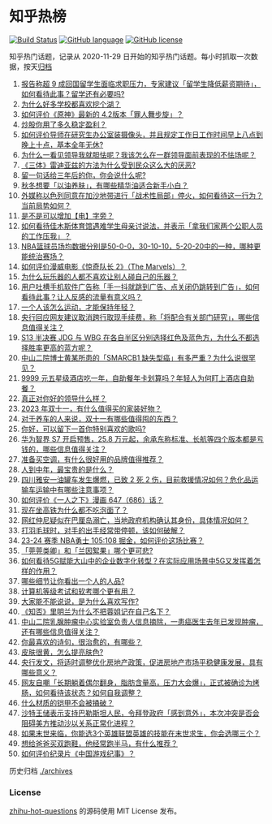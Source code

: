 # 知乎热榜
[![Build Status](https://github.com/ToWeLong/zhihu-hot-questions/workflows/CI/badge.svg)](https://github.com/ToWeLong/zhihu-hot-questions/actions)
[![GitHub language](https://img.shields.io/badge/language-golang-orange.svg)](https://golang.org/)
[![GitHub license](https://img.shields.io/github/license/ToWeLong/zhihu-hot-questions)](https://github.com/ToWeLong/zhihu-hot-questions/blob/main/LICENSE)

知乎热门话题，记录从 2020-11-29 日开始的知乎热门话题。每小时抓取一次数据，按天[归档](./archives)

<!-- BEGIN -->

1. [报告称超 9 成回国留学生面临求职压力，专家建议「留学生降低薪资期待」，如何看待此事？留学还有必要吗?](https://www.zhihu.com/question/629699666)
1. [为什么好多学校都喜欢挖个湖？](https://www.zhihu.com/question/268227369)
1. [如何评价《原神》最新的 4.2版本「罪人舞步旋」？](https://www.zhihu.com/question/629591894)
1. [炒股你用了多久稳定盈利？](https://www.zhihu.com/question/628505303)
1. [如何评价导师在研究生办公室装摄像头，并且规定工作日工作时间早上八点到晚上十点，基本全年无休?](https://www.zhihu.com/question/629490101)
1. [为什么一看见领导我就胆怯呢？我该怎么在一群领导面前表现的不怯场呢？](https://www.zhihu.com/question/629570265)
1. [《三体》雷迪亚兹的方法为什么受到民众这么大的厌恶?](https://www.zhihu.com/question/629068945)
1. [留一句话给三年后的你，你会说什么呢?](https://www.zhihu.com/question/629646332)
1. [秋冬想要「以油养肤」，有哪些精华油适合新手小白？](https://www.zhihu.com/question/627901531)
1. [外媒称以色列同意在加沙地带进行「战术性局部」停火，如何看待这一行为？当前局势如何？](https://www.zhihu.com/question/629697915)
1. [是不是可以增加【电】字旁？](https://www.zhihu.com/question/626655295)
1. [如何看待佳木斯体育馆遇难学生母亲讨说法，并表示「拿我们家两个公职人员的工作压我」？](https://www.zhihu.com/question/629563578)
1. [NBA篮球员场均数据分别是50-0-0，30-10-10，5-20-20中的一种，哪种更能统治赛场？](https://www.zhihu.com/question/629408955)
1. [如何评价漫威电影《惊奇队长 2》（The Marvels）？](https://www.zhihu.com/question/629159066)
1. [为什么玩乐器的人都不喜欢让别人碰自己的乐器？](https://www.zhihu.com/question/377421755)
1. [用户吐槽手机软件广告称「手一抖就跳到广告、点关闭仍跳转到广告」，如何看待此事？让人反感的流量有意义吗？](https://www.zhihu.com/question/629412478)
1. [一个人该怎么运动，才能保持年轻？](https://www.zhihu.com/question/578290862)
1. [央行回应网友建议取消跨行取现手续费，称「将配合有关部门研究」，哪些信息值得关注？](https://www.zhihu.com/question/629585321)
1. [S13 半决赛 JDG 与 WBG 在各自半区分别选择红色及蓝色方，为什么不都选择胜率更高的蓝方呢？](https://www.zhihu.com/question/629582861)
1. [中山二院博士黄某所患的「SMARCB1 缺失型癌」有多严重？为什么说很罕见？](https://www.zhihu.com/question/629414943)
1. [9999 元五星级酒店吃一年，自助餐年卡划算吗？年轻人为何盯上酒店自助餐？](https://www.zhihu.com/question/629593785)
1. [真正对你好的领导什么样？](https://www.zhihu.com/question/629308361)
1. [2023 年双十一，有什么值得买的家装好物？](https://www.zhihu.com/question/629378203)
1. [对于养车的人来说，双十一有哪些值得囤的东西？](https://www.zhihu.com/question/625505652)
1. [你好，可以留下一首你特别喜欢的歌吗?](https://www.zhihu.com/question/629571040)
1. [华为智界 S7 开启预售，25.8 万元起，余承东称标准、长航等四个版本都是亏钱的，哪些信息值得关注？](https://www.zhihu.com/question/629656902)
1. [准备买空调，有什么很好用的品牌值得推荐？](https://www.zhihu.com/question/627941488)
1. [人到中年，最宝贵的是什么？](https://www.zhihu.com/question/629507212)
1. [四川雅安一油罐车发生爆燃，已致 2 死 2 伤，目前救援情况如何？危化品运输车运输中有哪些注意事项？](https://www.zhihu.com/question/629382668)
1. [如何评价《一人之下》漫画 647（686）话？](https://www.zhihu.com/question/629668101)
1. [现在坐高铁为什么都不吃泡面了？](https://www.zhihu.com/question/628149675)
1. [网红仲尼疑似在巴厘岛溺亡，当地政府机构确认其身份，具体情况如何？](https://www.zhihu.com/question/629513547)
1. [打羽毛球时，对手的出手经常带停顿，该如何破解？](https://www.zhihu.com/question/629450155)
1. [23-24 赛季 NBA勇士 105:108 掘金，如何评价这场比赛？](https://www.zhihu.com/question/629564916)
1. [「莞莞类卿」和「兰因絮果」哪个更可悲?](https://www.zhihu.com/question/628371735)
1. [如何看待5G赋能大山中的企业数字化转型？在实际应用场景中5G又发挥着怎样的作用？](https://www.zhihu.com/question/629592612)
1. [哪些细节让你看出一个人的人品?](https://www.zhihu.com/question/624366476)
1. [计算机等级考试和软考哪个更有用？](https://www.zhihu.com/question/23524169)
1. [大家能不能说说，是为什么喜欢写作?](https://www.zhihu.com/question/625759933)
1. [《知否》里明兰为什么不把蓉姐记在自己名下？](https://www.zhihu.com/question/490369433)
1. [中山二院乳腺肿瘤中心实验室负责人信息摘除，一患癌医生去年已发现肿瘤，还有哪些信息值得关注？](https://www.zhihu.com/question/629638716)
1. [你最喜欢的诗句，很治愈的，有哪些？](https://www.zhihu.com/question/625475357)
1. [皮肤很黄，怎么提亮肤色?](https://www.zhihu.com/question/624828186)
1. [央行发文，将适时调整优化房地产政策，促进房地产市场平稳健康发展，具有哪些意义？](https://www.zhihu.com/question/629622586)
1. [网友自嘲「长期躺着偶尔翻身，脂肪含量高，压力大会爆」，正式被确诊为烤肠，如何看待该状态？如何自我调整？](https://www.zhihu.com/question/629592179)
1. [什么材质的铠甲不会被捅破？](https://www.zhihu.com/question/625786986)
1. [沙特王储表示支持巴勒斯坦人民，令拜登政府「感到意外」，本次冲突是否会阻碍美方推动沙以关系正常化进程？](https://www.zhihu.com/question/625431858)
1. [如果末世来临，你能选3个英雄联盟英雄的技能在末世求生，你会选哪三个？](https://www.zhihu.com/question/627548074)
1. [想给爸爸买双跑鞋，他经常跑半马，有什么推荐？](https://www.zhihu.com/question/628294167)
1. [如何评价纪录片《中国游戏纪事》？](https://www.zhihu.com/question/629469723)

<!-- END -->

历史归档 [./archives](./archives)


### License
[zhihu-hot-questions](https://github.com/towelong/zhihu-hot-questions) 的源码使用 MIT License 发布。